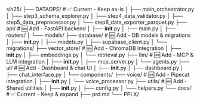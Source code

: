 sih25/
├── DATAOPS/                    # ✅ Current - Keep as-is
│   ├── main_orchestrator.py
│   ├── step3_schema_explorer.py
│   ├── step4_data_validator.py
│   ├── step5_data_preprocessor.py
│   └── step6_data_exporter_parquet.py
├── api/                        # 🆕 Add - FastAPI backend
│   ├── __init__.py
│   ├── main.py
│   ├── routers/
│   └── models/
├── database/                   # 🆕 Add - DB models & migrations
│   ├── __init__.py
│   ├── models.py
│   ├── supabase_client.py
│   └── migrations/
├── vector_store/               # 🆕 Add - ChromaDB integration
│   ├── __init__.py
│   ├── embeddings.py
│   └── retrieval.py
├── llm/                        # 🆕 Add - MCP & LLM integration
│   ├── __init__.py
│   ├── mcp_server.py
│   └── agents.py
├── ui/                         # 🆕 Add - Dashboard & chat UI
│   ├── __init__.py
│   ├── dashboard.py
│   ├── chat_interface.py
│   └── components/
├── voice/                      # 🆕 Add - Pipecat integration
│   ├── __init__.py
│   └── voice_processor.py
├── utils/                      # 🆕 Add - Shared utilities
│   ├── __init__.py
│   ├── config.py
│   └── helpers.py
└── docs/                       # ✅ Current - Keep & expand
    ├── prd.md
    └── PPLX/